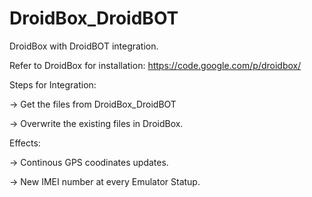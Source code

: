 # DroidBox_DroidBOT
DroidBox with DroidBOT integration.

Refer to DroidBox for installation: https://code.google.com/p/droidbox/

Steps for Integration:

-> Get the files from DroidBox_DroidBOT

-> Overwrite the existing files in DroidBox.

Effects:

-> Continous GPS coodinates updates.

-> New IMEI number at every Emulator Statup.
